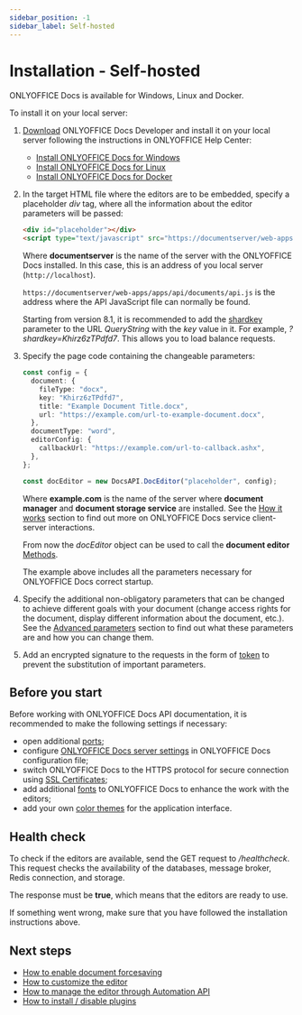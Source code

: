 ```yaml
---
sidebar_position: -1
sidebar_label: Self-hosted
---
```


# Installation - Self-hosted

ONLYOFFICE Docs is available for Windows, Linux and Docker.

To install it on your local server:

1. [Download](https://www.onlyoffice.com/download-docs.aspx?from=api#docs-developer) ONLYOFFICE Docs Developer and install it on your local server following the instructions in ONLYOFFICE Help Center:

   - [Install ONLYOFFICE Docs for Windows](https://helpcenter.onlyoffice.com/installation/docs-developer-install-windows.aspx?from=api)
   - [Install ONLYOFFICE Docs for Linux](https://helpcenter.onlyoffice.com/installation/docs-developer-install-ubuntu.aspx?from=api)
   - [Install ONLYOFFICE Docs for Docker](https://helpcenter.onlyoffice.com/installation/docs-developer-install-docker.aspx?from=api)

2. In the target HTML file where the editors are to be embedded, specify a placeholder *div* tag, where all the information about the editor parameters will be passed:

   ```html
   <div id="placeholder"></div>
   <script type="text/javascript" src="https://documentserver/web-apps/apps/api/documents/api.js"></script>
   ```

   Where **documentserver** is the name of the server with the ONLYOFFICE Docs installed. In this case, this is an address of you local server (`http://localhost`).

   `https://documentserver/web-apps/apps/api/documents/api.js` is the address where the API JavaScript file can normally be found.

   Starting from version 8.1, it is recommended to add the [shardkey](../how-it-works/how-it-works.md#shard-key) parameter to the URL *QueryString* with the *key* value in it. For example, *?shardkey=Khirz6zTPdfd7*. This allows you to load balance requests.

3. Specify the page code containing the changeable parameters:

   ``` ts
   const config = {
     document: {
       fileType: "docx",
       key: "Khirz6zTPdfd7",
       title: "Example Document Title.docx",
       url: "https://example.com/url-to-example-document.docx",
     },
     documentType: "word",
     editorConfig: {
       callbackUrl: "https://example.com/url-to-callback.ashx",
     },
   };

   const docEditor = new DocsAPI.DocEditor("placeholder", config);
   ```

   Where **example.com** is the name of the server where **document manager** and **document storage service** are installed. See the [How it works](../how-it-works/how-it-works.md) section to find out more on ONLYOFFICE Docs service client-server interactions.

   From now the *docEditor* object can be used to call the **document editor** [Methods](../../usage-api/methods.md).

   The example above includes all the parameters necessary for ONLYOFFICE Docs correct startup.

4. Specify the additional non-obligatory parameters that can be changed to achieve different goals with your document (change access rights for the document, display different information about the document, etc.). See the [Advanced parameters](../../usage-api/advanced-parameters.md) section to find out what these parameters are and how you can change them.

5. Add an encrypted signature to the requests in the form of [token](../../additional-api/signature/signature.md) to prevent the substitution of important parameters. 

## Before you start

Before working with ONLYOFFICE Docs API documentation, it is recommended to make the following settings if necessary:

- open additional [ports](https://helpcenter.onlyoffice.com/installation/docs-developer-open-ports.aspx?from=api);
- configure [ONLYOFFICE Docs server settings](https://helpcenter.onlyoffice.com/installation/docs-developer-configuring.aspx?from=api) in ONLYOFFICE Docs configuration file;
- switch ONLYOFFICE Docs to the HTTPS protocol for secure connection using [SSL Certificates](https://helpcenter.onlyoffice.com/installation/docs-community-https-linux.aspx?from=api);
- add additional [fonts](https://helpcenter.onlyoffice.com/installation/docs-community-install-fonts-linux.aspx?from=api) to ONLYOFFICE Docs to enhance the work with the editors;
- add your own [color themes](https://helpcenter.onlyoffice.com/installation/docs-developer-change-theme.aspx?from=api) for the application interface.

## Health check

To check if the editors are available, send the GET request to */healthcheck*. This request checks the availability of the databases, message broker, Redis connection, and storage.

The response must be **true**, which means that the editors are ready to use.

If something went wrong, make sure that you have followed the installation instructions above.

## Next steps

- [How to enable document forcesaving](../how-it-works/saving-file.md#force-saving)
- [How to customize the editor](../../usage-api/config/editor/customization/customization-standard-branding.md)
- [How to manage the editor through Automation API](../../usage-api/automation-api.md)
- [How to install / disable plugins](../../usage-api/config/editor/plugins.md)
